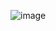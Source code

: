 ![image](https://github.com/Dulastro/stopwatch/assets/98427103/5dbb130d-3001-444f-aba7-f6cc28fd8680)
